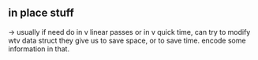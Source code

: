 ## in place stuff
-> usually if need do in v linear passes or in v quick time, can try to modify wtv data struct they give us
to save space, or to save time. encode some information in that.